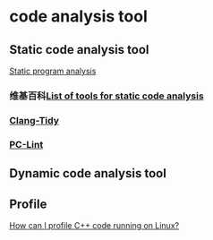# code analysis tool

## Static code analysis tool

[Static program analysis](https://en.wikipedia.org/wiki/Static_program_analysis)

### 维基百科[List of tools for static code analysis](https://en.wikipedia.org/wiki/List_of_tools_for_static_code_analysis)



### [Clang-Tidy](https://clang.llvm.org/extra/clang-tidy/#id1)



### [PC-Lint](https://en.wikipedia.org/wiki/PC-Lint)



## Dynamic code analysis tool

## Profile

[How can I profile C++ code running on Linux?](https://stackoverflow.com/questions/375913/how-can-i-profile-c-code-running-on-linux?rq=1)